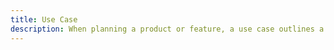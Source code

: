 ```yaml
---
title: Use Case
description: When planning a product or feature, a use case outlines a particular goal users should be able to accomplish, usually broken down into steps.
---
```

